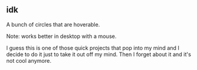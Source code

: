 ## idk

A bunch of circles that are hoverable.

Note: works better in desktop with a mouse.

I guess this is one of those quick projects that pop into my mind and I decide to do it just to take it out off my mind. Then I forget about it and it's not cool anymore.
